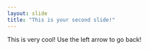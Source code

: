 ```yaml
---
layout: slide
title: "This is your second slide!"
---
```

This is very cool!
Use the left arrow to go back!
